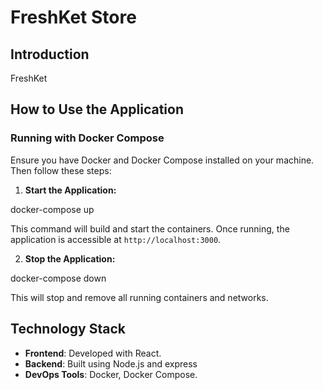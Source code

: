 # FreshKet Store

## Introduction

FreshKet

## How to Use the Application

### Running with Docker Compose

Ensure you have Docker and Docker Compose installed on your machine. Then follow these steps:

1. **Start the Application:**

docker-compose up

This command will build and start the containers. Once running, the application is accessible at `http://localhost:3000`.

2. **Stop the Application:**

docker-compose down

This will stop and remove all running containers and networks.

## Technology Stack

- **Frontend**: Developed with React.
- **Backend**: Built using Node.js and express
- **DevOps Tools**: Docker, Docker Compose.
